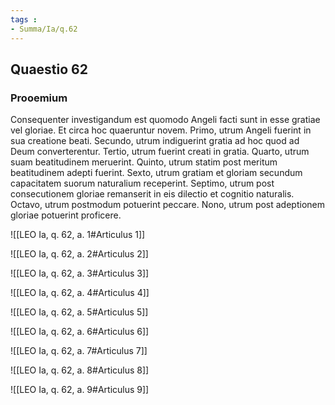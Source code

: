 ```yaml
---
tags : 
- Summa/Ia/q.62
---
```


## Quaestio 62

### Prooemium

Consequenter investigandum est quomodo Angeli facti sunt in esse gratiae vel gloriae. Et circa hoc quaeruntur novem. Primo, utrum Angeli fuerint in sua creatione beati. Secundo, utrum indiguerint gratia ad hoc quod ad Deum converterentur. Tertio, utrum fuerint creati in gratia. Quarto, utrum suam beatitudinem meruerint. Quinto, utrum statim post meritum beatitudinem adepti fuerint. Sexto, utrum gratiam et gloriam secundum capacitatem suorum naturalium receperint. Septimo, utrum post consecutionem gloriae remanserit in eis dilectio et cognitio naturalis. Octavo, utrum postmodum potuerint peccare. Nono, utrum post adeptionem gloriae potuerint proficere.

![[LEO Ia, q. 62, a. 1#Articulus 1]]

![[LEO Ia, q. 62, a. 2#Articulus 2]]

![[LEO Ia, q. 62, a. 3#Articulus 3]]

![[LEO Ia, q. 62, a. 4#Articulus 4]]

![[LEO Ia, q. 62, a. 5#Articulus 5]]

![[LEO Ia, q. 62, a. 6#Articulus 6]]

![[LEO Ia, q. 62, a. 7#Articulus 7]]

![[LEO Ia, q. 62, a. 8#Articulus 8]]

![[LEO Ia, q. 62, a. 9#Articulus 9]]

